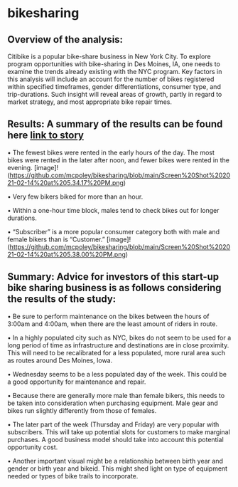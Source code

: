 # bikesharing
## Overview of the analysis: 
Citibike is a popular bike-share business in New York City. To explore program opportunities with bike-sharing in Des Moines, IA, one needs to examine the trends already existing with the NYC program. Key factors in this analysis will include an account for the number of bikes registered within specified timeframes, gender differentiations, consumer type, and trip-durations. Such insight will reveal areas of growth, partly in regard to market strategy, and most appropriate bike repair times. 

## Results: A summary of the results can be found here [link to story](https://public.tableau.com/profile/blake2633#!/?newProfile=&activeTab=0)
•	The fewest bikes were rented in the early hours of the day. The most bikes were rented in the later after noon, and fewer bikes were rented in the evening. 
[image]!(https://github.com/mcpoley/bikesharing/blob/main/Screen%20Shot%202021-02-14%20at%205.34.17%20PM.png)

•	Very few bikers biked for more than an hour. 

•	Within a one-hour time block, males tend to check bikes out for longer durations. 

•	“Subscriber” is a more popular consumer category both with male and female bikers than is “Customer.”
[image]!(https://github.com/mcpoley/bikesharing/blob/main/Screen%20Shot%202021-02-14%20at%205.38.00%20PM.png)

## Summary: Advice for investors of this start-up bike sharing business is as follows considering the results of the study:

• Be sure to perform maintenance on the bikes between the hours of 3:00am and 4:00am, when there are the least amount of riders in route.

• In a highly populated city such as NYC, bikes do not seem to be used for a long period of time as infrastructure and destinations are in close proximity. This will need to be  recalibrated for a less populated, more rural area such as routes around Des Moines, Iowa.

• Wednesday seems to be a less populated day of the week. This could be a good opportunity for maintenance and repair.

• Because there are generally more male than female bikers, this needs to be taken into consideration when purchasing equipment. Male gear and bikes run slightly differently from those of females. 

• The later part of the week (Thursday and Friday) are very popular with subscribers. This will take up potential slots for customers to make marginal purchases. A good business model should take into account this potential opportunity cost.

• Another important visual might be a relationship between birth year and gender or birth year and bikeid. This might shed light on type of equipment needed or types of bike trails to incorporate. 


